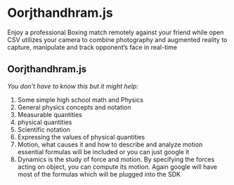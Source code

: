 # Oorjthandhram.js
Enjoy a professional Boxing match remotely against your friend while open CSV utilizes your camera to combine photography and augmented reality to capture, manipulate and track opponent’s face in real-time


## Oorjthandhram.js
*You don’t have to know this but it might help:*

1. Some simple high school math and Physics
2. General physics concepts and notation
3. Measurable quantities
4. physical quantities
5. Scientific notation
6. Expressing the values of physical quantities
7. Motion, what causes it and how to describe and analyze motion essential formulas will be included or you can just google it
8. Dynamics is the study of force and motion. By specifying the forces acting on object, you can compute its motion. Again google will have most of the formulas which will be plugged into the SDK














 
